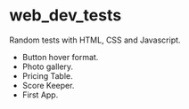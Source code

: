 # web_dev_tests

Random tests with HTML, CSS and Javascript.

- Button hover format.
- Photo gallery.
- Pricing Table.
- Score Keeper.
- First App.
